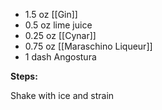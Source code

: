 * 1.5 oz [[Gin]]
* 0.5 oz lime juice
* 0.25 oz [[Cynar]]
* 0.75 oz [[Maraschino Liqueur]]
* 1 dash Angostura

**Steps:**

Shake with ice and strain